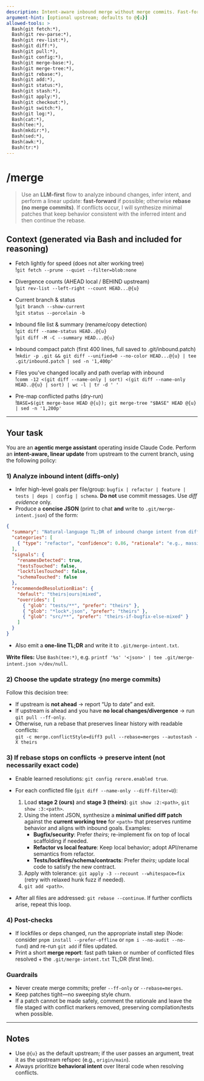 ```yaml
---
description: Intent-aware inbound merge without merge commits. Fast-forward if clean; otherwise rebase with diff3 conflicts and LLM-guided conflict resolution that preserves intent (not just code).
argument-hint: [optional upstream; defaults to @{u}]
allowed-tools: >
  Bash(git fetch:*),
  Bash(git rev-parse:*),
  Bash(git rev-list:*),
  Bash(git diff:*),
  Bash(git pull:*),
  Bash(git config:*),
  Bash(git merge-base:*),
  Bash(git merge-tree:*),
  Bash(git rebase:*),
  Bash(git add:*),
  Bash(git status:*),
  Bash(git stash:*),
  Bash(git apply:*),
  Bash(git checkout:*),
  Bash(git switch:*),
  Bash(git log:*),
  Bash(cat:*),
  Bash(tee:*),
  Bash(mkdir:*),
  Bash(sed:*),
  Bash(awk:*),
  Bash(tr:*)
---
```


# /merge

> Use an **LLM-first** flow to analyze inbound changes, infer intent, and perform a linear update: **fast-forward** if possible; otherwise **rebase (no merge commits)**. If conflicts occur, I will synthesize minimal patches that keep behavior consistent with the inferred intent and then continue the rebase.

## Context (generated via Bash and included for reasoning)

- Fetch lightly for speed (does not alter working tree)  
  !`git fetch --prune --quiet --filter=blob:none`

- Divergence counts (AHEAD local / BEHIND upstream)  
  !`git rev-list --left-right --count HEAD...@{u}`

- Current branch & status  
  !`git branch --show-current`  
  !`git status --porcelain -b`

- Inbound file list & summary (rename/copy detection)  
  !`git diff --name-status HEAD..@{u}`  
  !`git diff -M -C --summary HEAD...@{u}`

- Inbound compact patch (first 400 lines, full saved to .git/inbound.patch)  
  !`mkdir -p .git && git diff --unified=0 --no-color HEAD...@{u} | tee .git/inbound.patch | sed -n '1,400p'`

- Files you’ve changed locally and path overlap with inbound  
  !`comm -12 <(git diff --name-only | sort) <(git diff --name-only HEAD..@{u} | sort) | wc -l | tr -d ' '`

- Pre-map conflicted paths (dry-run)  
  !`BASE=$(git merge-base HEAD @{u}); git merge-tree "$BASE" HEAD @{u} | sed -n '1,200p'`

---

## Your task

You are an **agentic merge assistant** operating inside Claude Code. Perform an **intent-aware, linear update** from upstream to the current branch, using the following policy:

### 1) Analyze inbound intent (diffs-only)
- Infer high-level goals per file/group: `bugfix | refactor | feature | tests | deps | config | schema`. **Do not** use commit messages. Use *diff evidence* only.
- Produce a **concise JSON** (print to chat **and** write to `.git/merge-intent.json`) of the form:

```json
{
  "summary": "Natural-language TL;DR of inbound change intent from diffs only",
  "categories": [
    { "type": "refactor", "confidence": 0.86, "rationale": "e.g., massive renames + signature shifts", "files": ["src/..."] }
  ],
  "signals": {
    "renamesDetected": true,
    "testsTouched": false,
    "lockfilesTouched": false,
    "schemaTouched": false
  },
  "recommendedResolutionBias": {
    "default": "theirs|ours|mixed",
    "overrides": [
      { "glob": "tests/**", "prefer": "theirs" },
      { "glob": "*lock*.json", "prefer": "theirs" },
      { "glob": "src/**", "prefer": "theirs-if-bugfix-else-mixed" }
    ]
  }
}
```

- Also emit a **one-line TL;DR** and write it to `.git/merge-intent.txt`.

**Write files:** Use `Bash(tee:*)`, e.g. `printf '%s' '<json>' | tee .git/merge-intent.json >/dev/null`.

### 2) Choose the update strategy (no merge commits)
Follow this decision tree:
- If upstream is **not ahead** → report “Up to date” and exit.
- If upstream is ahead and you have **no local changes/divergence** → run `git pull --ff-only`.
- Otherwise, run a rebase that preserves linear history with readable conflicts:  
  `git -c merge.conflictStyle=diff3 pull --rebase=merges --autostash -X theirs`

### 3) If rebase stops on conflicts → preserve **intent** (not necessarily exact code)
- Enable learned resolutions: `git config rerere.enabled true`.
- For each conflicted file (`git diff --name-only --diff-filter=U`):
  1. Load **stage 2 (ours)** and **stage 3 (theirs)**: `git show :2:<path>`, `git show :3:<path>`.
  2. Using the intent JSON, synthesize a **minimal unified diff patch** against the **current working tree** for `<path>` that preserves runtime behavior and aligns with inbound goals. Examples:
     - **Bugfix/security**: Prefer *theirs*; re-implement fix on top of local scaffolding if needed.
     - **Refactor vs local feature**: Keep local behavior; adopt API/rename semantics from refactor.
     - **Tests/lockfiles/schema/contracts**: Prefer *theirs*; update local code to satisfy the new contract.
  3. Apply with tolerance: `git apply -3 --recount --whitespace=fix` (retry with relaxed hunk fuzz if needed).
  4. `git add <path>`.

- After all files are addressed: `git rebase --continue`. If further conflicts arise, repeat this loop.

### 4) Post-checks
- If lockfiles or deps changed, run the appropriate install step (Node: consider `pnpm install --prefer-offline` or `npm i --no-audit --no-fund`) and re-run `git add` if files updated.
- Print a short **merge report**: fast path taken or number of conflicted files resolved + the `.git/merge-intent.txt` TL;DR (first line).

### Guardrails
- Never create merge commits; prefer `--ff-only` or `--rebase=merges`.
- Keep patches tight—no sweeping style churn.
- If a patch cannot be made safely, comment the rationale and leave the file staged with conflict markers removed, preserving compilation/tests when possible.

---

## Notes
- Use `@{u}` as the default upstream; if the user passes an argument, treat it as the upstream refspec (e.g., `origin/main`).  
- Always prioritize **behavioral intent** over literal code when resolving conflicts.
